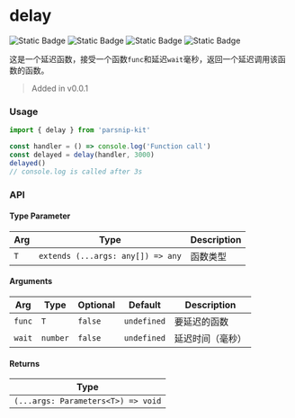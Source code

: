 # delay
![Static Badge](https://img.shields.io/badge/Statement%20Coverage-100.00%-brightgreen) ![Static Badge](https://img.shields.io/badge/Branch%20Coverage-100.00%-brightgreen) ![Static Badge](https://img.shields.io/badge/Function%20Coverage-100.00%-brightgreen) ![Static Badge](https://img.shields.io/badge/Line%20Coverage-100.00%-brightgreen)
      
这是一个延迟函数，接受一个函数`func`和延迟`wait`毫秒，返回一个延迟调用该函数的函数。 


> Added in v0.0.1



### Usage

```typescript
import { delay } from 'parsnip-kit'

const handler = () => console.log('Function call')
const delayed = delay(handler, 3000)
delayed()
// console.log is called after 3s

```


### API

#### Type Parameter

| Arg | Type | Description |
| --- | --- | --- |
| `T` | `extends (...args: any[]) => any` | 函数类型  |

#### Arguments

| Arg | Type | Optional | Default | Description |
| --- | --- | --- | --- | --- |
| `func` | `T` | `false` | `undefined` | 要延迟的函数  |
| `wait` | `number` | `false` | `undefined` | 延迟时间（毫秒）  |

#### Returns

| Type |
| ---  |
| `(...args: Parameters<T>) => void`  |